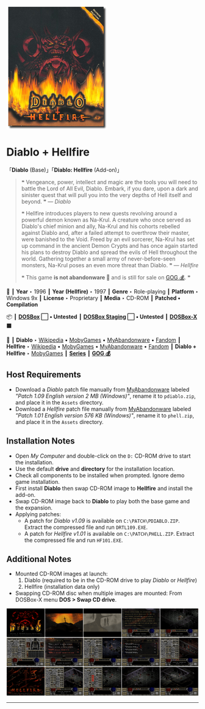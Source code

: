 ![](Thumbnail.png "application-thumbnail")

# Diablo + Hellfire

「**Diablo** (Base)」「**Diablo: Hellfire** (Add-on)」

> ❝ Vengeance, power, intellect and magic are the tools you will need to battle the Lord of All Evil, Diablo. Embark, if you dare, upon a dark and sinister quest that will pull you into the very depths of Hell itself and beyond. ❞ — *Diablo*
>
> ❝ Hellfire introduces players to new quests revolving around a powerful demon known as Na-Krul. A creature who once served as Diablo's chief minion and ally, Na-Krul and his cohorts rebelled against Diablo and, after a failed attempt to overthrow their master, were banished to the Void. Freed by an evil sorcerer, Na-Krul has set up command in the ancient Demon Crypts and has once again started his plans to destroy Diablo and spread the evils of Hell throughout the world. Gathering together a small army of never-before-seen monsters, Na-Krul poses an even more threat than Diablo. ❞ — *Hellfire*
>
> ❝ This game **is not abandonware 🚫** and is still for sale on [GOG 💰](https://www.gog.com/en/game/diablo). ❞
>

📌 ┃ **Year** ‣ 1996 ┃ **Year (Hellfire)** ‣ 1997 ┃ **Genre** ‣ Role-playing ┃ **Platform** ‣ Windows 9x ┃ **License** ‣ Proprietary ┃ **Media** ‣ CD-ROM ┃ **Patched • Compilation** 

📦 ┃ **[DOSBox](https://www.dosbox.com/) ⬜ • Untested** ┃ **[DOSBox Staging](https://dosbox-staging.github.io/) ⬜ • Untested** ┃ **[DOSBox-X](https://dosbox-x.com/) 🟩** 

📎 ┃ **Diablo** ‣ [Wikipedia](https://en.wikipedia.org/wiki/Diablo_(video_game)) • [MobyGames](https://www.mobygames.com/game/339/diablo/) • [MyAbandonware](https://www.myabandonware.com/game/diablo-3it) • [Fandom](https://diablo.fandom.com/wiki/Diablo_(Game)) ┃ **Hellfire** ‣ [Wikipedia](https://en.wikipedia.org/wiki/Diablo:_Hellfire) • [MobyGames](https://www.mobygames.com/game/1462/hellfire/) • [MyAbandonware](https://www.myabandonware.com/game/hellfire-9z8) • [Fandom](https://diablo.fandom.com/wiki/Diablo:_Hellfire) ┃ **Diablo + Hellfire** ‣ [MobyGames](https://www.mobygames.com/game/1853/diablo-hellfire/) ┃ **[Series](https://en.wikipedia.org/wiki/Diablo_(series))** ┃ **[GOG 💰](https://www.gog.com/en/game/diablo)** 

## Host Requirements
- Download a *Diablo* patch file manually from [MyAbandonware](https://www.myabandonware.com/game/diablo-3it) labeled *"Patch 1.09 English version 2 MB (Windows)"*, rename it to `pdiablo.zip`, and place it in the `Assets` directory.
- Download a *Hellfire* patch file manually from [MyAbandonware](https://www.myabandonware.com/game/hellfire-9z8) labeled *"Patch 1.01 English version 576 KB (Windows)"*, rename it to `phell.zip`, and place it in the `Assets` directory.

## Installation Notes
- Open *My Computer* and double-click on the `D:` CD-ROM drive to start the installation.
- Use the default **drive** and **directory** for the installation location.
- Check all components to be installed when prompted. Ignore demo game installation.
- First install **Diablo** then swap CD-ROM image to **Hellfire** and install the add-on.
- Swap CD-ROM image back to **Diablo** to play both the base game and the expansion.
- Applying patches:
  - A patch for *Diablo v1.09* is available on `C:\PATCH\PDIABLO.ZIP`. Extract the compressed file and run `DRTL109.EXE`.
  - A patch for *Hellfire v1.01* is available on `C:\PATCH\PHELL.ZIP`. Extract the compressed file and run `HF101.EXE`.

## Additional Notes
- Mounted CD-ROM images at launch:
  1. Diablo (required to be in the CD-ROM drive to play *Diablo* or *Hellfire*)
  2. Hellfire (installation data only)
- Swapping CD-ROM disc when multiple images are mounted: From DOSBox-X menu **DOS > Swap CD drive**.

![](Montage.png "Diablo + Hellfire")

---

